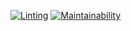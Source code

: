 [![Linting](https://github.com/NetDead/music-sheet/actions/workflows/github-actions.config.yml/badge.svg)](https://github.com/NetDead/music-sheet/actions/workflows/github-actions.config.yml)
[![Maintainability](https://api.codeclimate.com/v1/badges/a99a88d28ad37a79dbf6/maintainability)](https://codeclimate.com/github/codeclimate/codeclimate/maintainability)
